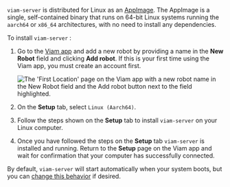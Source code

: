 `viam-server` is distributed for Linux as an [AppImage](https://appimage.org/).
The AppImage is a single, self-contained binary that runs on 64-bit Linux systems running the `aarch64` or `x86_64` architectures, with no need to install any dependencies.

To install `viam-server` :

1. Go to the [Viam app](https://app.viam.com) and add a new robot by providing a name in the **New Robot** field and clicking **Add robot**.
   If this is your first time using the Viam app, you must create an account first.

   ![The 'First Location' page on the Viam app with a new robot name in the New Robot field and the Add robot button next to the field highlighted.](/manage/app-usage/create-robot.png)

1. On the **Setup** tab, select `Linux (Aarch64)`.

1. Follow the steps shown on the **Setup** tab to install `viam-server` on your Linux computer.

1. Once you have followed the steps on the **Setup** tab `viam-server` is installed and running.
   Return to the **Setup** page on the Viam app and wait for confirmation that your computer has successfully connected.

By default, `viam-server` will start automatically when your system boots, but you can [change this behavior](/installation/manage/) if desired.
